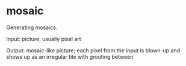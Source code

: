 # mosaic
Generating mosaics.

Input: picture, usually pixel art 

Output: mosaic-like picture; each pixel from the input is blown-up and shows up as an irregular tile with grouting between
